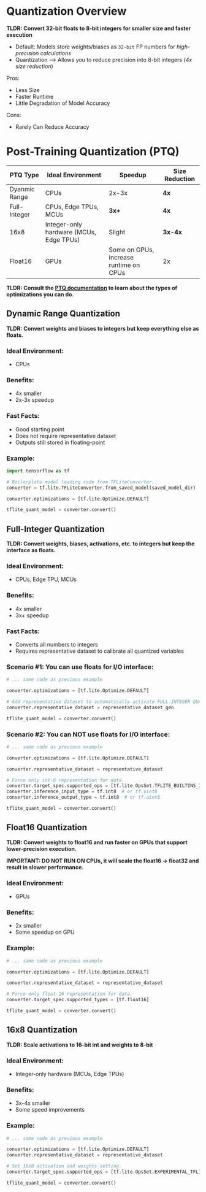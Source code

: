 # Quantization Overview

**TLDR: Convert 32-bit floats to 8-bit integers for smaller size and faster execution**

- Default: Models store weights/biases as `32-bit` FP numbers for *high-precision calculations*
- Quantization --> Allows you to reduce precision into 8-bit integers (*4x size reduction*)

Pros:
- Less Size
- Faster Runtime
- Little Degradation of Model Accuracy

Cons:
- Rarely Can Reduce Accuracy

# Post-Training Quantization (PTQ)

| PTQ Type | Ideal Environment | Speedup | Size Reduction |
|---|---|---|---|
| Dyanmic Range | CPUs | 2x-3x | **4x** |
| Full-Integer | CPUs, Edge TPUs, MCUs | **3x+** | **4x** |
| 16x8 | Integer-only hardware (MCUs, Edge TPUs) | Slight | **3x-4x** |
| Float16 | GPUs | Some on GPUs, increase runtime on CPUs | 2x |

**TLDR: Consult the [PTQ documentation](https://www.tensorflow.org/lite/performance/post_training_quantization) to learn about the types of optimizations you can do.**

## Dynamic Range Quantization

**TLDR: Convert weights and biases to integers but keep everything else as floats.**

### Ideal Environment:
- CPUs

### Benefits:
- 4x smaller
- 2x-3x speedup

### Fast Facts:
- Good starting point
- Does not require representative dataset
- Outputs still stored in floating-point

### Example:

```py
import tensorflow as tf

# Boilerplate model loading code from TFLiteConverter.
converter = tf.lite.TFLiteConverter.from_saved_model(saved_model_dir)

converter.optimizations = [tf.lite.Optimize.DEFAULT]

tflite_quant_model = converter.convert()
```

## Full-Integer Quantization

**TLDR: Convert weights, biases, activations, etc. to integers but keep the interface as floats.**

### Ideal Environment:
- CPUs, Edge TPU, MCUs

### Benefits:
- 4x smaller
- 3x+ speedup

### Fast Facts:
- Converts all numbers to integers
- Requires representative dataset to calibrate all quantized variables

### Scenario #1: You can use floats for I/O interface:

```py
# ... same code as previous example

converter.optimizations = [tf.lite.Optimize.DEFAULT]

# Add representative dataset to automatically activate FULL-INTEGER QUANTIZATION.
converter.representative_dataset = representative_dataset_gen

tflite_quant_model = converter.convert()
```

### Scenario #2: You can NOT use floats for I/O interface:

```py
# ... same code as previous example

converter.optimizations = [tf.lite.Optimize.DEFAULT]

converter.representative_dataset = representative_dataset

# Force only int-8 representation for data.
converter.target_spec.supported_ops = [tf.lite.OpsSet.TFLITE_BUILTINS_INT8]
converter.inference_input_type = tf.int8  # or tf.uint8
converter.inference_output_type = tf.int8  # or tf.uint8

tflite_quant_model = converter.convert()
```

## Float16 Quantization

**TLDR: Convert weights to float16 and run faster on GPUs that support lower-precision execution.**

**IMPORTANT: DO NOT RUN ON CPUs, it will scale the float16 -> float32 and result in slower performance.**

### Ideal Environment:
- GPUs

### Benefits:
- 2x smaller
- Some speedup on GPU

### Example:

```py
# ... same code as previous example

converter.optimizations = [tf.lite.Optimize.DEFAULT]

converter.representative_dataset = representative_dataset

# Force only float-16 representation for data.
converter.target_spec.supported_types = [tf.float16]

tflite_quant_model = converter.convert()
```

## 16x8 Quantization

**TLDR: Scale activations to 16-bit int and weights to 8-bit**

### Ideal Environment:
- Integer-only hardware (MCUs, Edge TPUs)

### Benefits:
- 3x-4x smaller
- Some speed improvements

### Example:

```py
# ... same code as previous example

converter.optimizations = [tf.lite.Optimize.DEFAULT]
converter.representative_dataset = representative_dataset

# Set 16x8 activation and weights setting.
converter.target_spec.supported_ops = [tf.lite.OpsSet.EXPERIMENTAL_TFLITE_BUILTINS_ACTIVATIONS_INT16_WEIGHTS_INT8]

tflite_quant_model = converter.convert()
```